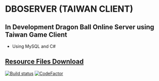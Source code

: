 # DBOSERVER (TAIWAN CLIENT)

## In Development Dragon Ball Online Server using Taiwan Game Client

- Using MySQL and C#

## [Resource Files Download](https://mega.nz/#F!qshkVBIA!A_BC5w0pOmydW8YEvv9Wwg)

[![Build status](https://ci.appveyor.com/api/projects/status/jn6ru8uel805tok6/branch/master?svg=true)](https://ci.appveyor.com/project/adrianopteodoro/dboserver/branch/master)
[![CodeFactor](https://www.codefactor.io/repository/github/adrianopteodoro/dboserver/badge)](https://www.codefactor.io/repository/github/adrianopteodoro/dboserver)
